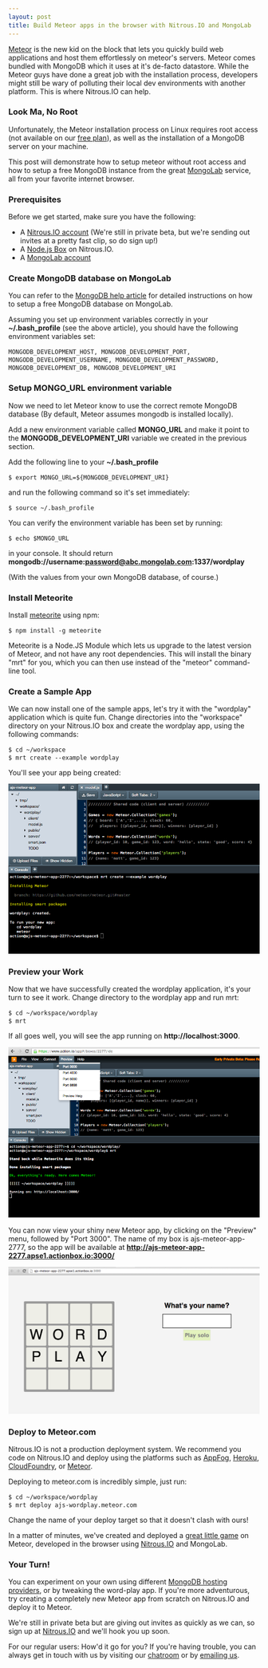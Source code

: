 ```yaml
---
layout: post
title: Build Meteor apps in the browser with Nitrous.IO and MongoLab
---
```


[Meteor](http://meteor.com) is the new kid on the block that lets you quickly build web applications and host them effortlessly on meteor's servers. Meteor comes bundled with MongoDB which it uses at it's de-facto datastore. While the Meteor guys have done a great job with the installation process, developers might still be wary of polluting their local dev environments with another platform. This is where Nitrous.IO can help.

###  Look Ma, No Root

Unfortunately, the Meteor installation process on Linux requires root access (not available on our [free plan](https://www.nitrous.io/pricing)), as well as the installation of a MongoDB server on your machine.

This post will demonstrate how to setup meteor without root access and how to setup a free MongoDB instance from the great [MongoLab](http://mongolab.com) service, all from your favorite internet browser.

### Prerequisites

Before we get started, make sure you have the following:

* A [Nitrous.IO account](https://www.nitrous.io/) (We're still in private
  beta, but we're sending out invites at a pretty fast clip, so do sign
  up!)
* A [Node.js Box](http://help.nitrous.io/box-new/) on Nitrous.IO.
* A [MongoLab account](https://mongolab.com/)

### Create MongoDB database on MongoLab

You can refer to the [MongoDB help article](http://help.nitrous.io/mongodb/) for detailed instructions on how to setup a free MongoDB database on MongoLab.

Assuming you set up environment variables correctly in your **~/.bash_profile**  (see the above article), you should have the following environment variables set:

    MONGODB_DEVELOPMENT_HOST, MONGODB_DEVELOPMENT_PORT,
    MONGODB_DEVELOPMENT_USERNAME, MONGODB_DEVELOPMENT_PASSWORD,
    MONGODB_DEVELOPMENT_DB, MONGODB_DEVELOPMENT_URI

### Setup MONGO_URL environment variable

Now we need to let Meteor know to use the correct remote MongoDB database (By default, Meteor assumes mongodb is installed locally).

Add a new environment variable called **MONGO_URL** and make it point to the **MONGODB_DEVELOPMENT_URI** variable we created in the previous section.

Add the following line to your **~/.bash_profile**

    $ export MONGO_URL=${MONGODB_DEVELOPMENT_URI}

and run the following command so it's set immediately:

    $ source ~/.bash_profile

You can verify the environment variable has been set by running:

    $ echo $MONGO_URL

in your console. It should return **mongodb://username:password@abc.mongolab.com:1337/wordplay**

(With the values from your own MongoDB database, of course.)

### Install Meteorite

Install [meteorite](https://npmjs.org/package/meteorite) using npm:

    $ npm install -g meteorite

Meteorite is a Node.JS Module which lets us upgrade to the latest version of Meteor, and not have any root dependencies.
This will install the binary "mrt" for you, which you can then use instead of the "meteor" command-line tool.

### Create a Sample App

We can now install one of the sample apps, let's try it with the "wordplay" application which is quite fun. Change directories into the "workspace" directory on your Nitrous.IO box and create the wordplay app, using the following commands:

    $ cd ~/workspace
    $ mrt create --example wordplay

You'll see your app being created:

![Create Meteor App](/images/meteor-create-app.png)

### Preview your Work

Now that we have successfully created the wordplay application, it's your turn to see it work. Change directory to the wordplay app and run mrt:

    $ cd ~/workspace/wordplay
    $ mrt

If all goes well, you will see the app running on **http://localhost:3000**.

![Preview Meteor App](/images/meteor-preview.png)

You can now view your shiny new Meteor app, by clicking on the "Preview" menu, followed by "Port 3000". The name of my box is ajs-meteor-app-2777, so the app will be available at **http://ajs-meteor-app-2277.apse1.actionbox.io:3000/**

![Preview Meteor Result](/images/meteor-preview-result.png)

### Deploy to Meteor.com

<p class="note">Nitrous.IO is not a production deployment system. We recommend you code on Nitrous.IO and deploy using the platforms such as <a href="http://appfog.com">AppFog</a>, <a href="http://heroku.com">Heroku</a>, <a href ="http://cloudfoundry.com">CloudFoundry</a>, or <a href="http://meteor.com">Meteor</a>.</p>

Deploying to meteor.com is incredibly simple, just run:

    $ cd ~/workspace/wordplay
    $ mrt deploy ajs-wordplay.meteor.com

<p class="alert">Change the name of your deploy target so that it doesn't clash with ours!</p>

In a matter of minutes, we've created and deployed a [great little game](http://ajs-word-play.meteor.com/) on Meteor, developed in the browser using [Nitrous.IO](https://www.nitrous.io/) and MongoLab.

### Your Turn!

You can experiment on your own using different [MongoDB hosting providers](https://www.mongohq.com/home), or by tweaking the word-play app. If you're more adventurous, try creating a completely new Meteor app from scratch on Nitrous.IO and deploy it to Meteor.

We're still in private beta but are giving out invites as quickly as we can, so sign up at [Nitrous.IO](https://www.nitrous.io/) and we'll hook you up soon.

For our regular users: How'd it go for you? If you're having trouble, you can always get in touch with us by visiting our [chatroom](https://www.nitrous.io/chat) or by [emailing us](mailto:support@nitrous.io).
